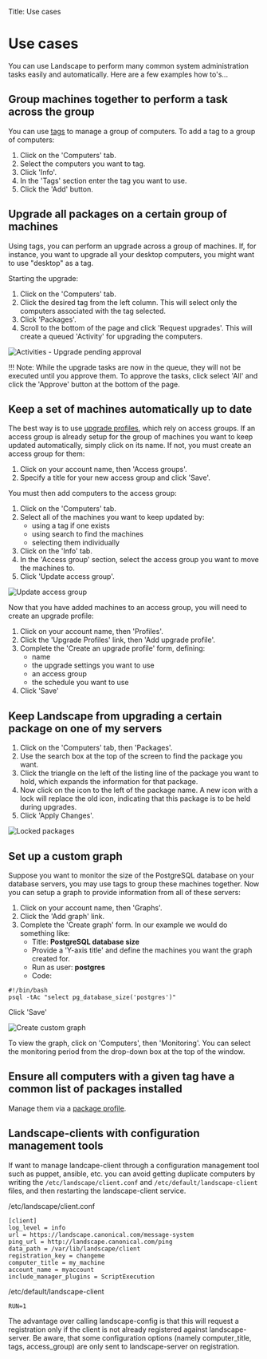 Title: Use cases

# Use cases

You can use Landscape to perform many common system administration tasks
easily and automatically. Here are a few examples how to's...

## Group machines together to perform a task across the group

You can use [tags] to manage a group of computers. To add a tag to a group of
computers:

1. Click on the 'Computers' tab.
1. Select the computers you want to tag.
1. Click 'Info'.
1. In the 'Tags' section enter the tag you want to use.
1. Click the 'Add' button.

## Upgrade all packages on a certain group of machines

Using tags, you can perform an upgrade across a group of machines. If, for
instance, you want to upgrade all your desktop computers, you might want to use
"desktop" as a tag.

Starting the upgrade:

1. Click on the 'Computers' tab.
1. Click the desired tag from the left column. This will select only the
computers associated with the tag selected.
1. Click 'Packages'.
1. Scroll to the bottom of the page and click 'Request upgrades'. This will
create a queued 'Activity' for upgrading the computers.

![Activities - Upgrade pending approval][img_pending_approval]

!!! Note:
    While the upgrade tasks are now in the queue, they will not be executed
    until you approve them. To approve the tasks, click select 'All' and click
    the 'Approve' button at the bottom of the page.

## Keep a set of machines automatically up to date

The best way is to use [upgrade profiles], which rely on access groups. If an
access group is already setup for the group of machines you want to keep
updated automatically, simply click on its name. If not, you must create an
access group for them:

1. Click on your account name, then 'Access groups'.
1. Specify a title for your new access group and click 'Save'.

You must then add computers to the access group:

1. Click on the 'Computers' tab.
1. Select all of the machines you want to keep updated by:
    * using a tag if one exists
    * using search to find the machines
    * selecting them individually
1. Click on the 'Info' tab.
1. In the 'Access group' section, select the access group you want to move the
machines to.
1. Click 'Update access group'.

![Update access group][img_update_access_group]

Now that you have added machines to an access group, you will need to create
an upgrade profile:

1. Click on your account name, then 'Profiles'.
1. Click the 'Upgrade Profiles' link, then 'Add upgrade profile'.
1. Complete the 'Create an upgrade profile' form, defining:
    * name
    * the upgrade settings you want to use
    * an access group
    * the schedule you want to use
1. Click 'Save'

## Keep Landscape from upgrading a certain package on one of my servers

1. Click on the 'Computers' tab, then 'Packages'.
1. Use the search box at the top of the screen to find the package you want.
1. Click the triangle on the left of the listing line of the package you want
to hold, which expands the information for that package.
1. Now click on the icon to the left of the package name. A new icon with a
lock will replace the old icon, indicating that this package is to be held
during upgrades.
1. Click 'Apply Changes'.

![Locked packages][img_locked_packages]

## Set up a custom graph

Suppose you want to monitor the size of the PostgreSQL database on your
database servers, you may use tags to group these machines together. Now you
can setup a graph to provide information from all of these servers:

1. Click on your account name, then 'Graphs'.
1. Click the 'Add graph' link.
1. Complete the 'Create graph' form. In our example we would do something like:
    * Title: **PostgreSQL database size**
    * Provide a 'Y-axis title' and define the machines you want the graph created for.
    * Run as user: **postgres**
    * Code:

```no-highlight
#!/bin/bash
psql -tAc "select pg_database_size('postgres')"
```

Click 'Save'

![Create custom graph][img_create_custom_graph]

To view the graph, click on 'Computers', then 'Monitoring'. You can select the
monitoring period from the drop-down box at the top of the window.

## Ensure all computers with a given tag have a common list of packages installed

Manage them via a [package profile].

<!-- IMAGES -->
[img_pending_approval]: ../media/usecases1.png
[img_update_access_group]: ../media/accessgroups4.png
[img_locked_packages]: ../media/usecases2.png
[img_create_custom_graph]: ../media/usecases3.png

<!-- LINKS -->

[tags]: ./concepts.md#tags
[upgrade profiles]: ./concepts.md#upgrade-profiles
[package profile]: ./landscape-managing-packages.md#adding-a-package-profile

## Landscape-clients with configuration management tools

If want to manage landcape-client through a configuration management tool such
as puppet, ansible, etc. you can avoid getting duplicate computers by writing
the ```/etc/landscape/client.conf``` and ```/etc/default/landscape-client```
files, and then restarting the landscape-client service.

/etc/landscape/client.conf
```no-highlight
[client]
log_level = info
url = https://landscape.canonical.com/message-system
ping_url = http://landscape.canonical.com/ping
data_path = /var/lib/landscape/client
registration_key = changeme
computer_title = my_machine
account_name = myaccount
include_manager_plugins = ScriptExecution
```

/etc/default/landscape-client
```no-highlight
RUN=1
```

The advantage over calling landscape-config is that this will request a
registration only if the client is not already registered against
landscape-server. Be aware, that some configuration options (namely
computer_title, tags, access_group) are only sent to landscape-server on
registration.
